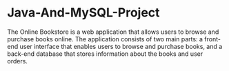 # Java-And-MySQL-Project
The Online Bookstore is a web application that allows users to browse and purchase books online. The application consists of two main parts: a front-end user interface that enables users to browse and purchase books, and a back-end database that stores information about the books and user orders.
